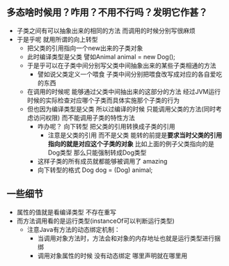 ## 多态啥时候用？咋用？不用不行吗？发明它作甚？
- 子类之间有可以抽象出来的相同的方法 而调用的时候分别写很麻烦
- 于是乎呢 就用所谓的向上转型
  - 把父类的引用指向一个new出来的子类对象
  - 此时编译类型是父类  譬如Animal animal = new Dog();
  - 于是乎可以在子类中间分别写父类中间抽象出来的某些子类相通的方法 
    - 譬如说父类定义一个喂食 子类中间分别把喂食改写成对应的各自爱吃的东西
  - 在调用的时候呢 能够通过父类中间抽出来的这部分的方法 经过JVM运行时候的实际检查对应哪个子类而具体实施那个子类的行为
  - 但也因为编译类型是父类 所以过编译的时候 只能调用父类的方法(同时考虑访问权限) 而不能调用子类的特性方法
    - 咋办呢？ 向下转型   把父类的引用转换成子类的引用
      - 注意是父类的引用 而不是父类 能转的前提是**要求当时父类的引用指向的就是对应这个子类的对象** 比如上面的例子父类指向的是Dog类型 那么只能强制转成Dog类型 
    - 这样子类的所有成员就都能够被调用了  amazing
    - 向下转型的格式   Dog dog = (Dog) animal; 

## 一些细节
- 属性的值就是看编译类型 不存在重写 
- 而方法调用看的是运行类型(instanceOf可以判断运行类型)
  - 注意Java有方法的动态绑定机制：
    - 当调用对象方法时，方法会和对象的内存地址也就是运行类型进行捆绑
    - 调用对象属性的时候 没有动态绑定 哪里声明就在哪里用

